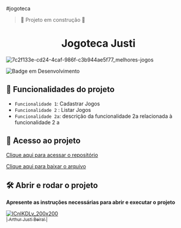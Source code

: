#jogoteca
> :construction: Projeto em construção :construction:
<h1 align="center"> Jogoteca Justi </h1>

![7c2f133e-cd24-4caf-986f-c3b944ae5f77_melhores-jogos](https://user-images.githubusercontent.com/108819606/182635690-5db239e5-125c-4acb-83fa-02b330e583a6.jpg)

![Badge em Desenvolvimento](http://img.shields.io/static/v1?label=STATUS&message=EM%20DESENVOLVIMENTO&color=GREEN&style=for-the-badge)

## :hammer: Funcionalidades do projeto

- `Funcionalidade 1`: Cadastrar Jogos
- `Funcionalidade 2` : Listar Jogos
- `Funcionalidade 2a`: descrição da funcionalidade 2a relacionada à funcionalidade 2
a
## 📁 Acesso ao projeto

[Clique aqui para acessar o repositório](https://github.com/kuxyy/web1)


[Clique aqui para baixar o arquivo](https://github.com/kuxyy/web1/archive/refs/heads/master.zip) 

## 🛠️ Abrir e rodar o projeto

**Apresente as instruções necessárias para abrir e executar o projeto**


[![ICnIKDLv_200x200](https://user-images.githubusercontent.com/108819606/182641569-000e0e4c-9999-4542-a23c-e5b2108951e3.jpg)<br><sub>| Arthur Justi Beiral |</sub>](https://github.com/kuxyy) 
